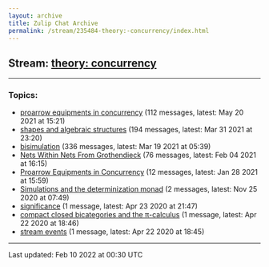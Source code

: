 ```yaml
---
layout: archive
title: Zulip Chat Archive
permalink: /stream/235484-theory:-concurrency/index.html
---
```


## Stream: [theory: concurrency](https://mattecapu.github.io/ct-zulip-archive/stream/235484-theory:-concurrency/index.html)
---

### Topics:

* [proarrow equipments in concurrency](topic/proarrow.20equipments.20in.20concurrency.html) (112 messages, latest: May 20 2021 at 15:21)
* [shapes and algebraic structures](topic/shapes.20and.20algebraic.20structures.html) (194 messages, latest: Mar 31 2021 at 23:20)
* [bisimulation](topic/bisimulation.html) (336 messages, latest: Mar 19 2021 at 05:39)
* [Nets Within Nets From Grothendieck](topic/Nets.20Within.20Nets.20From.20Grothendieck.html) (76 messages, latest: Feb 04 2021 at 16:15)
* [Proarrow Equipments in Concurrency](topic/Proarrow.20Equipments.20in.20Concurrency.html) (12 messages, latest: Jan 28 2021 at 15:59)
* [Simulations and the determinization monad](topic/Simulations.20and.20the.20determinization.20monad.html) (2 messages, latest: Nov 25 2020 at 07:49)
* [significance](topic/significance.html) (1 message, latest: Apr 23 2020 at 21:47)
* [compact closed bicategories and the π-calculus](topic/compact.20closed.20bicategories.20and.20the.20.CF.80-calculus.html) (1 message, latest: Apr 22 2020 at 18:46)
* [stream events](topic/stream.20events.html) (1 message, latest: Apr 22 2020 at 18:45)

<hr><p>Last updated: Feb 10 2022 at 00:30 UTC</p>